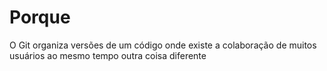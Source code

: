 # Porque

O Git organiza versões de um código onde existe a colaboração de muitos usuários ao mesmo tempo outra coisa diferente
